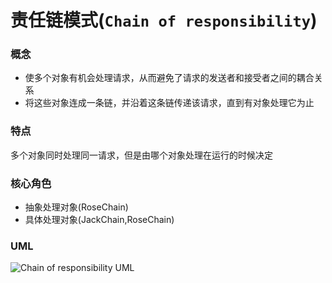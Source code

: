 # 责任链模式(`Chain of responsibility`)

### 概念
* 使多个对象有机会处理请求，从而避免了请求的发送者和接受者之间的耦合关系
* 将这些对象连成一条链，并沿着这条链传递该请求，直到有对象处理它为止

### 特点
多个对象同时处理同一请求，但是由哪个对象处理在运行的时候决定

### 核心角色
* 抽象处理对象(RoseChain)
* 具体处理对象(JackChain,RoseChain)

### UML
![Chain of responsibility UML](https://upload-images.jianshu.io/upload_images/1893416-b55c5c126d604b8e.png?imageMogr2/auto-orient/strip%7CimageView2/2/w/1240)

